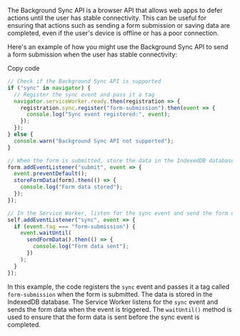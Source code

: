 The Background Sync API is a browser API that allows web apps to defer actions until the user has stable connectivity. This can be useful for ensuring that actions such as sending a form submission or saving data are completed, even if the user's device is offline or has a poor connection.

Here's an example of how you might use the Background Sync API to send a form submission when the user has stable connectivity:

Copy code

```js
// Check if the Background Sync API is supported
if ("sync" in navigator) {
  // Register the sync event and pass it a tag
  navigator.serviceWorker.ready.then(registration => {
    registration.sync.register("form-submission").then(event => {
      console.log("Sync event registered:", event);
    });
  });
} else {
  console.warn("Background Sync API not supported");
}

// When the form is submitted, store the data in the IndexedDB database
form.addEventListener("submit", event => {
  event.preventDefault();
  storeFormData(form).then(() => {
    console.log("Form data stored");
  });
});

// In the Service Worker, listen for the sync event and send the form data
self.addEventListener("sync", event => {
  if (event.tag === "form-submission") {
    event.waitUntil(
      sendFormData().then(() => {
        console.log("Form data sent");
      })
    );
  }
});
```

In this example, the code registers the `sync` event and passes it a tag called `form-submission` when the form is submitted. The data is stored in the IndexedDB database. The Service Worker listens for the `sync` event and sends the form data when the event is triggered. The `waitUntil()` method is used to ensure that the form data is sent before the sync event is completed.
